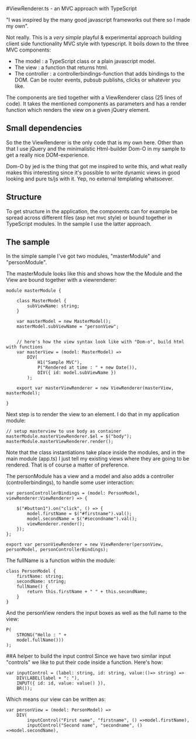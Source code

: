 #ViewRenderer.ts - an MVC approach with TypeScript

"I was inspired by the many good javascript frameworks out there so I made my own".

Not really. This is a _very simple_ playful & experimental approach building client side functionality MVC style with typescript. It boils down to the three MVC components:

* The model : a TypeScript class or a plain javascript model.
* The view : a function that returns html.
* The controller : a controllerbindings-function that adds bindings to the DOM. Can be router events, pubsub publishs, clicks or whatever you like.

The components are tied together with a ViewRenderer class (25 lines of code). It takes the mentioned components as parameters and has a render function which renders the view on a given jQuery element.

## Small dependencies
So the the ViewRenderer is the only code that is my own here. Other than that I use jQuery and the minimalistic Html-builder Dom-O in my sample to get a really nice DOM-experience. 

Dom-O by jed is the thing that got me inspired to write this, and what really makes this interesting since it's possible to write dynamic views in good looking and pure ts/js with it. Yep, no external templating whatsoever.

## Structure
To get structure in the application, the components can for example be spread across different files (asp net mvc style) or bound together in TypeScript modules. In the sample I use the latter approach.

## The sample
In the simple sample I've got two modules, "masterModule" and "personModule".

The masterModule looks like this and shows how the the Module and the View are bound together with a viewrenderer:

	module masterModule {

		class MasterModel {
			subViewName: string;
		}

		var masterModel = new MasterModel();
		masterModel.subViewName = "personView";


		// here's how the view syntax look like with "Dom-o", build html with functions
		var masterView = (model: MasterModel) =>
			DIV(
				H1("Sample MVC"),
				P("Rendered at time : " + new Date()),
				DIV({ id: model.subViewName })
			);

		export var masterViewRenderer = new ViewRenderer(masterView, masterModel);

	}

Next step is to render the view to an element. I do that in my application module:

    // setup masterview to use body as container
    masterModule.masterViewRenderer.$el = $("body");
    masterModule.masterViewRenderer.render();

Note that the class instantiations take place inside the modules, and in the main module (app.ts) I just tell my existing views where they are going to be rendered. That is of course a matter of preference.

The personModule has a view and a model and also adds a controller (controllerbindings), to handle some user interaction:

    var personControllerBindings = (model: PersonModel, viewRenderer:ViewRenderer) => {

        $("#button1").on("click", () => {
            model.firstName = $("#firstname").val();
            model.secondName = $("#secondname").val();
            viewRenderer.render();
        });
    };

    export var personViewRenderer = new ViewRenderer(personView, personModel, personControllerBindings);

The fullName is a function within the module:

    class PersonModel {
        firstName: string;
        secondName: string;
        fullName() {
            return this.firstName + " " + this.secondName;
        }
    }

And the personView renders the input boxes as well as the full name to the view:

    P(
        STRONG("Hello : " +
        model.fullName()))
    );


##A helper to build the input control
Since we have two similar input "controls" we like to put their code inside a function. Here's how:

	var inputControl = (label: string, id: string, value:()=> string) =>
		DIV(LABEL(label + ": "),
		INPUT({ id: id, value: value() }),
		BR());

Which means our view can be written as:

    var personView = (model: PersonModel) =>
        DIV(
            inputControl("First name", "firstname", () =>model.firstName),
            inputControl("Second name", "secondname", () =>model.secondName),
